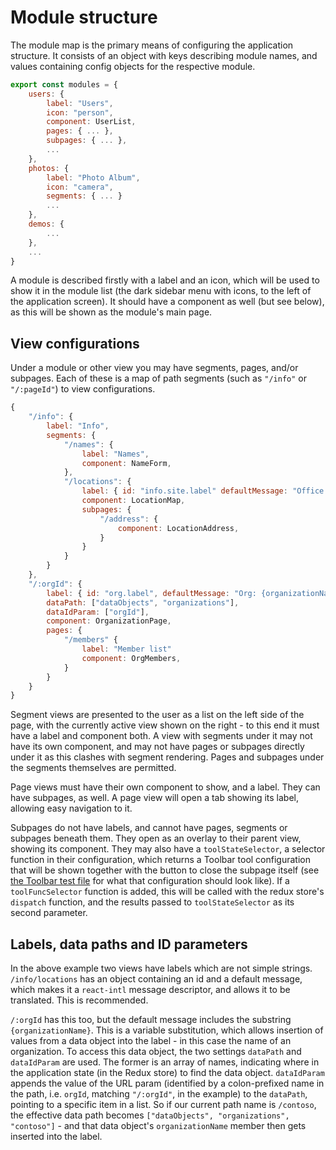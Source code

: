 # Module structure

The module map is the primary means of configuring the application structure. It consists of an object with keys describing module names, and values containing config objects for the respective module.

```js
export const modules = {
	users: {
		label: "Users",
		icon: "person",
		component: UserList,
		pages: { ... },
		subpages: { ... },
		...
	},
	photos: {
		label: "Photo Album",
		icon: "camera",
		segments: { ... }
		...
	},
	demos: {
		...
	},
	...
}
```

A module is described firstly with a label and an icon, which will be used to show it in the module list (the dark sidebar menu with icons, to the left of the application screen). It should have a component as well (but see below), as this will be shown as the module's main page.

## View configurations

Under a module or other view you may have segments, pages, and/or subpages. Each of these is a map of path segments (such as `"/info"` or `"/:pageId"`) to view configurations.

```js
{
	"/info": {
		label: "Info",
		segments: {
			"/names": {
				label: "Names",
				component: NameForm,
			},
			"/locations": {
				label: { id: "info.site.label" defaultMessage: "Office locations" },
				component: LocationMap,
				subpages: {
					"/address": {
						component: LocationAddress,
					}
				}
			}
		}
	},
	"/:orgId": {
		label: { id: "org.label", defaultMessage: "Org: {organizationName}" },
		dataPath: ["dataObjects", "organizations"],
		dataIdParam: ["orgId"],
		component: OrganizationPage,
		pages: {
			"/members" {
				label: "Member list"
				component: OrgMembers,
			}
		}
	}
}
```

Segment views are presented to the user as a list on the left side of the page, with the currently active view shown on the right - to this end it must have a label and component both. A view with segments under it may not have its own component, and may not have pages or subpages directly under it as this clashes with segment rendering. Pages and subpages under the segments themselves are permitted.

Page views must have their own component to show, and a label. They can have subpages, as well. A page view will open a tab showing its label, allowing easy navigation to it.

Subpages do not have labels, and cannot have pages, segments or subpages beneath them. They open as an overlay to their parent view, showing its component. They may also have a `toolStateSelector`, a selector function in their configuration, which returns a Toolbar tool configuration that will be shown together with the button to close the subpage itself (see [the Toolbar test file](../src/components/Toolbar.test.js) for what that configuration should look like). If a `toolFuncSelector` function is added, this will be called with the redux store's `dispatch` function, and the results passed to `toolStateSelector` as its second parameter.

## Labels, data paths and ID parameters

In the above example two views have labels which are not simple strings. `/info/locations` has an object containing an id and a default message, which makes it a `react-intl` message descriptor, and allows it to be translated. This is recommended.

`/:orgId` has this too, but the default message includes the substring `{organizationName}`. This is a variable substitution, which allows insertion of values from a data object into the label - in this case the name of an organization. To access this data object, the two settings `dataPath` and `dataIdParam` are used. The former is an array of names, indicating where in the application state (in the Redux store) to find the data object. `dataIdParam` appends the value of the URL param (identified by a colon-prefixed name in the path, i.e. `orgId`, matching `"/:orgId"`, in the example) to the `dataPath`, pointing to a specific item in a list. So if our current path name is `/contoso`, the effective data path becomes `["dataObjects", "organizations", "contoso"]` - and that data object's `organizationName` member then gets inserted into the label.

